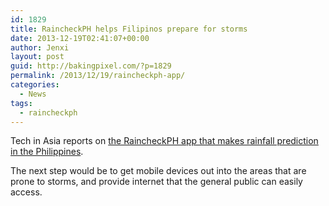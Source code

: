 ```yaml
---
id: 1829
title: RaincheckPH helps Filipinos prepare for storms
date: 2013-12-19T02:41:07+00:00
author: Jenxi
layout: post
guid: http://bakingpixel.com/?p=1829
permalink: /2013/12/19/raincheckph-app/
categories:
  - News
tags:
  - raincheckph
---
```

Tech in Asia reports on [the RaincheckPH app that makes rainfall prediction in the Philippines](http://www.techinasia.com/app-helps-filipinos-gear-nasty-storms-hit/).

The next step would be to get mobile devices out into the areas that are prone to storms, and provide internet that the general public can easily access.